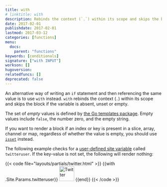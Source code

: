 ```yaml
---
title: with
# linktitle: with
description: Rebinds the context (`.`) within its scope and skips the block if the variable is absent or empty.
date: 2017-02-01
publishdate: 2017-02-01
lastmod: 2017-03-12
categories: [functions]
menu:
  docs:
    parent: "functions"
keywords: [conditionals]
signature: ["with INPUT"]
workson: []
hugoversion:
relatedfuncs: []
deprecated: false
---
```


An alternative way of writing an `if` statement and then referencing the same value is to use `with` instead. `with` rebinds the context (`.`) within its scope and skips the block if the variable is absent, unset or empty.

The set of *empty* values is defined by [the Go templates package](https://golang.org/pkg/text/template/). Empty values include `false`, the number zero, and the empty string.

If you want to render a block if an index or key is present in a slice, array, channel or map, regardless of whether the value is empty, you should use [`isset`](/functions/isset) instead.

The following example checks for a [user-defined site variable](/variables/site/) called `twitteruser`. If the key-value is not set, the following will render nothing:

{{< code file="layouts/partials/twitter.html" >}}
{{with .Site.Params.twitteruser}}<span class="twitter">
<a href="https://twitter.com/{{.}}" rel="author">
<img src="/images/twitter.png" width="48" height="48" title="Twitter: {{.}}"
 alt="Twitter"></a>
</span>{{end}}
{{< /code >}}
